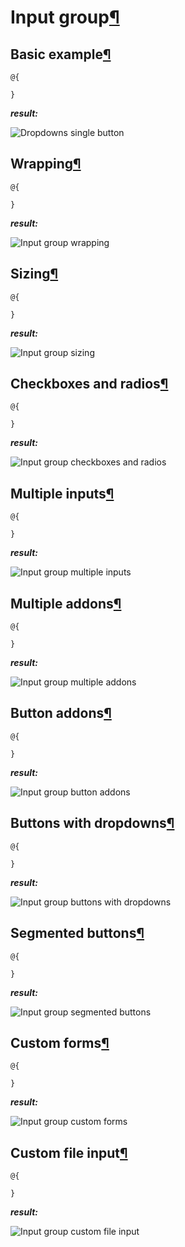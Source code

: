 # Input group[¶](https://getbootstrap.com/docs/4.3/components/input-group/)

> 

## Basic example[¶](https://getbootstrap.com/docs/4.3/components/input-group/#basic-example)

> 

```cshtml
@{

}
```

***result:***

![Dropdowns single button](../demo/dropdowns-single-button.jpg)

## Wrapping[¶](https://getbootstrap.com/docs/4.3/components/input-group/#wrapping)

> 

```cshtml
@{

}
```

***result:***

![Input group wrapping](../demo/input-group-wrapping.jpg)

## Sizing[¶](https://getbootstrap.com/docs/4.3/components/input-group/#sizing)

> 

```cshtml
@{

}
```

***result:***

![Input group sizing](../demo/input-group-sizing.jpg)

## Checkboxes and radios[¶](https://getbootstrap.com/docs/4.3/components/input-group/#checkboxes-and-radios)

>

```cshtml
@{

}
```

***result:***

![Input group checkboxes and radios](../demo/input-group-checkboxes-and-radios.jpg)

## Multiple inputs[¶](https://getbootstrap.com/docs/4.3/components/input-group/#multiple-inputs)

> 

```cshtml
@{

}
```

***result:***

![Input group multiple inputs](../demo/input-group-multiple-inputs.jpg)

## Multiple addons[¶](https://getbootstrap.com/docs/4.3/components/input-group/#multiple-addons)

> 

```cshtml
@{

}
```

***result:***

![Input group multiple addons](../demo/input-group-multiple-addons.jpg)

## Button addons[¶](https://getbootstrap.com/docs/4.3/components/input-group/#button-addons)

> 

```cshtml
@{

}
```

***result:***

![Input group button addons](../demo/input-group-button-addons.jpg)

## Buttons with dropdowns[¶](https://getbootstrap.com/docs/4.3/components/input-group/#buttons-with-dropdowns)

> 

```cshtml
@{

}
```

***result:***

![Input group buttons with dropdowns](../demo/input-group-buttons-with-dropdowns.jpg)

## Segmented buttons[¶](https://getbootstrap.com/docs/4.3/components/input-group/#segmented-buttons)

> 

```cshtml
@{

}
```

***result:***

![Input group segmented buttons](../demo/input-group-segmented-buttons.jpg)

## Custom forms[¶](https://getbootstrap.com/docs/4.3/components/input-group/#custom-forms)

> 

```cshtml
@{

}
```

***result:***

![Input group custom forms](../demo/input-group-custom-forms.jpg)

## Custom file input[¶](https://getbootstrap.com/docs/4.3/components/input-group/#custom-file-input)

> 

```cshtml
@{

}
```

***result:***

![Input group custom file input](../demo/input-group-custom-file-input.jpg)